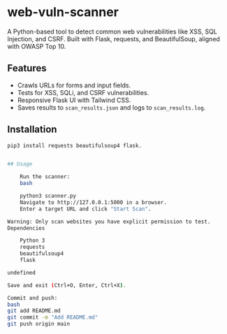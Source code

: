 # web-vuln-scanner
A Python-based tool to detect common web vulnerabilities like XSS, SQL Injection, and CSRF. Built with Flask, requests, and BeautifulSoup, aligned with OWASP Top 10.
## Features
- Crawls URLs for forms and input fields.
- Tests for XSS, SQLi, and CSRF vulnerabilities.
- Responsive Flask UI with Tailwind CSS.
- Saves results to `scan_results.json` and logs to `scan_results.log`.

## Installation
```bash
pip3 install requests beautifulsoup4 flask.


## Usage

    Run the scanner:
    bash

    python3 scanner.py
    Navigate to http://127.0.0.1:5000 in a browser.
    Enter a target URL and click "Start Scan".

Warning: Only scan websites you have explicit permission to test.
Dependencies

    Python 3
    requests
    beautifulsoup4
    flask

undefined

Save and exit (Ctrl+O, Enter, Ctrl+X).

Commit and push:
bash
git add README.md
git commit -m "Add README.md"
git push origin main

